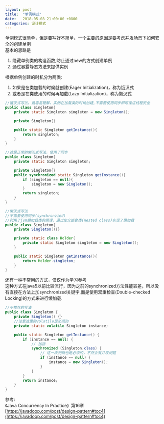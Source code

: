 ```yaml
---
layout: post
title:  "单例模式"
date:   2018-05-08 21:00:00 +0800
categories: 设计模式
---
```


单例模式很简单，但是要写好不简单，一个主要的原因是要考虑并发场景下如何安全的创建单例  
基本的思路是

1. 隐藏单例类的构造函数,防止通过new的方式创建单例
2. 通过暴露静态方法来提供实例

根据单例创建的时机分为两类:  

1. 如果是在类加载的时候就创建(Eager Initialization)，称为饿汉式  
2. 或者是在类使用的时候再加载(Lazy Initialization)，称为懒汉式

```java
//饿汉式写法，最容易理解，实例在加载类的时候创建,不需要使用同步即可保证线程安全
public class Singleton{
    private static Singleton singleton = new Singleton();

    private Singleton{}

    public static Singleton getInstance(){
        return singleton;
    }
}
```

```java
//这是正常的懒汉式写法，使用了同步
public class Singleton{
    private static Singleton singleton;

    private Singleton{}
    public synchronized static Singleton getInstance(){
        if (singleton == null){
            singleton = new Singleton();
        }
        return singleton;
    }
}
```

```java
//懒汉式写法
//不需要使用同步(synchronzied)
//利用了jvm懒加载类的原理，通过定义嵌套类(nested class)实现了懒加载
public class Singleton{
    private Singleton(){}

    private static class Holder{
        private static Singleton singleton = new Singleton();
    }

    public static Singleton getInstance(){
        return Holder.singleton;
    }
}
```

还有一种不常用的方式，仅仅作为学习参考  
这种方式在java5以前比较流行，因为之前的synchronized方法性能较差，所以没有直接在方法上加synchronized关键字,而是使用双重检查(Double-checked Locking)的方式来进行懒加载.  

```java
//不推荐的写法
public class Singleton {
    private Singleton() {}
    //注意这里的volatile是必须的
    private static volatile Singleton instance;

    public static Singleton getInstance() {
        if (instance == null) {
            // 加锁
            synchronized (Singleton.class) {
                // 这一次判断也是必须的，不然会有并发问题
                if (instance == null) {
                    instance = new Singleton();
                }
            }
        }
        return instance;
    }
}
```

参考:  
《Java Concurrency In Practice》第16章  
[https://javadoop.com/post/design-pattern#toc4](https://javadoop.com/post/design-pattern#toc4)